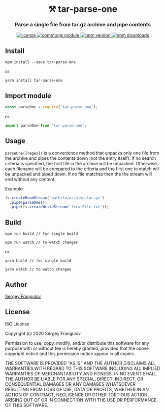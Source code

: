 <h1 align="center" style="border-bottom: none;">⚒️ tar-parse-one</h1>

<h3 align="center">Parse a single file from tar.gz archive and pipe contents</h3>

<p align="center">
        <a href="./LICENSE">
    <img alt="license" src="https://img.shields.io/badge/license-ISC-blue.svg" />
  </a> <a href="https://requirejs.org/docs/commonjs.html">
      <img alt="commonjs module" src="https://img.shields.io/badge/module-CommonJS-blue" />
    </a> <a href="https://www.npmjs.com/package/tar-parse-one">
    <img alt="npm version" src="https://img.shields.io/npm/v/tar-parse-one.svg?style=flat" />
  </a> <a href="https://www.npmjs.com/package/tar-parse-one">
    <img alt="npm downloads" src="https://img.shields.io/npm/dt/tar-parse-one.svg?style=flat" />
  </a>
    </p>

## Install
```
npm install --save tar-parse-one
```

or

```
yarn install tar-parse-one
```
  

## Import module
```js
const parseOne = require('tar-parse-one');
```

or

```js
import parseOne from 'tar-parse-one';
```
  

## Usage
`parseOne([regex])` is a convenience method that unpacks only one file from the archive and pipes the contents down (not the entry itself).  If no search criteria is specified, the first file in the archive will be unpacked.  Otherwise, each filename will be compared to the criteria and the first one to match will be unpacked and piped down.  If no file matches then the the stream will end without any content.

Example:

```js
fs.createReadStream('path/to/archive.tar.gz')
  .pipe(parseOne())
  .pipe(fs.createWriteStream('firstFile.txt'));
```
  

## Build
```
npm run build // for single build

npm run watch // to watch changes
```

or

```
yarn build // for single build

yarn watch // to watch changes
```
  

## Author

[Sergey Frangulov](mailto:sergey.frangulov@gmail.com)

## License
ISC License

Copyright (c) 2020 Sergey Frangulov

Permission to use, copy, modify, and/or distribute this software for any
purpose with or without fee is hereby granted, provided that the above
copyright notice and this permission notice appear in all copies.

THE SOFTWARE IS PROVIDED "AS IS" AND THE AUTHOR DISCLAIMS ALL WARRANTIES
WITH REGARD TO THIS SOFTWARE INCLUDING ALL IMPLIED WARRANTIES OF
MERCHANTABILITY AND FITNESS. IN NO EVENT SHALL THE AUTHOR BE LIABLE FOR
ANY SPECIAL, DIRECT, INDIRECT, OR CONSEQUENTIAL DAMAGES OR ANY DAMAGES
WHATSOEVER RESULTING FROM LOSS OF USE, DATA OR PROFITS, WHETHER IN AN
ACTION OF CONTRACT, NEGLIGENCE OR OTHER TORTIOUS ACTION, ARISING OUT OF
OR IN CONNECTION WITH THE USE OR PERFORMANCE OF THIS SOFTWARE.
  